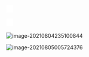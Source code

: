 ![image-20210804235039619](%E5%9B%BE%E5%BA%93/%E6%B5%8B%E8%AF%95%E5%9B%BE%E7%89%87/image-20210804235039619.png)

![image-20210804235046922](%E5%9B%BE%E5%BA%93/%E6%B5%8B%E8%AF%95%E5%9B%BE%E7%89%87/image-20210804235046922.png)

![image-20210804235100844](%E5%9B%BE%E5%BA%93/%E6%B5%8B%E8%AF%95%E5%9B%BE%E7%89%87/image-20210804235100844-16280922634911.png)

![image-20210805005724376](%E5%9B%BE%E5%BA%93/%E6%B5%8B%E8%AF%95%E5%9B%BE%E7%89%87/image-20210805005724376.png)
